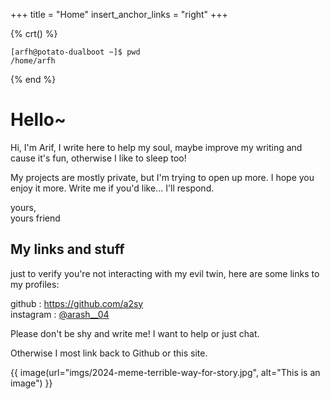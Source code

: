 +++
title = "Home"
insert_anchor_links = "right"
+++

{% crt() %}
```
[arfh@potato-dualboot ~]$ pwd
/home/arfh
```
{% end %}

# Hello~
Hi, I'm Arif, I write here to help my soul, maybe improve my writing and cause it's fun, otherwise I like to sleep too!

My projects are mostly private, but I'm trying to open up more. I hope you enjoy it more. Write me if you'd like... I'll respond.

yours, <br>
yours friend

## My links and stuff
just to verify you're not interacting with my evil twin, here are some links to my profiles:

github : <a class="external" href="https://github.com/a2sy" target="_blank">https://github.com/a2sy</a> <br>
instagram : <a class="external" href="https://instagram.com/arash__04" target="_blank">@arash__04</a>


Please don't be shy and write me! I want to help or just chat.

Otherwise I most link back to Github or this site.

{{ image(url="imgs/2024-meme-terrible-way-for-story.jpg", alt="This is an image") }}